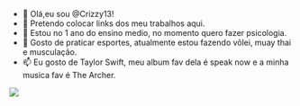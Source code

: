 - 👋 Olá,eu sou @Crizzy13!
- 👀 Pretendo colocar links dos meu trabalhos aqui.
- 🌱 Estou no 1 ano do ensino medio, no momento quero fazer psicologia.
- 💞️ Gosto de praticar esportes, atualmente estou fazendo vôlei, muay thai e musculação.
- 📫 Eu gosto de Taylor Swift, meu album fav dela é speak now e a minha musica fav é The Archer.


![](https://media.tenor.com/IfpG4jlbAzEAAAAC/taylor-swift-taylor-swift-eras-tour.gif)
